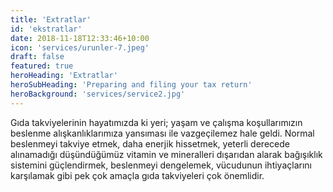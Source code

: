 ```yaml
---
title: 'Extratlar'
id: 'ekstratlar'
date: 2018-11-18T12:33:46+10:00
icon: 'services/urunler-7.jpeg'
draft: false
featured: true
heroHeading: 'Extratlar'
heroSubHeading: 'Preparing and filing your tax return'
heroBackground: 'services/service2.jpg'
---
```


Gıda takviyelerinin hayatımızda ki yeri; yaşam ve çalışma koşullarımızın beslenme alışkanlıklarımıza yansıması ile vazgeçilemez hale geldi. Normal beslenmeyi takviye etmek, daha enerjik hissetmek, yeterli derecede alınamadığı düşündüğümüz vitamin ve mineralleri dışarıdan alarak bağışıklık sistemini güçlendirmek, beslenmeyi dengelemek, vücudunun ihtiyaçlarını karşılamak gibi pek çok amaçla gıda takviyeleri çok önemlidir.

